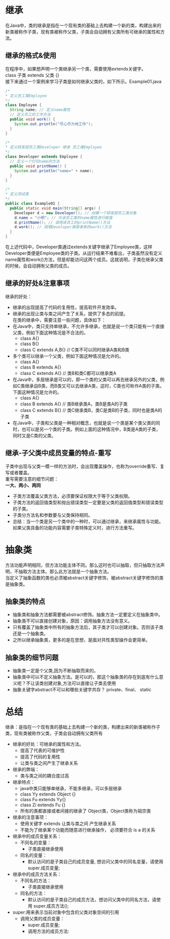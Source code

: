 # 继承
  在Java中，类的继承是指在一个现有类的基础上去构建一个新的类，构建出来的新类被称作子类，现有类被称作父类，子类会自动拥有父类所有可继承的属性和方法。  
## 继承的格式&使用
  在程序中，如果想声明一个类继承另一个类，需要使用extends关键字。  
  class 子类 extends 父类 {}  
  接下来通过一个案例来学习子类是如何继承父类的，如下所示。Example01.java  
  ```java
  /*
  * 定义员工类Employee
  */
  class Employee {
    String name; // 定义name属性
    // 定义员工的工作方法
    public void work() {
      System.out.println("尽心尽力地工作");
    }
  }

  /*
  * 定义研发部员工类Developer 继承 员工类Employee
  */
  class Developer extends Employee {
    // 定义一个打印name的方法
    public void printName() {
      System.out.println("name=" + name);
    }
  }

  /*
  * 定义测试类
  */
  public class Example01 {
    public static void main(String[] args) {
      Developer d = new Developer(); // 创建一个研发部员工类对象
      d.name = "小明"; // 为该员工类的name属性进行赋值
      d.printName(); // 调用该员工的printName()方法
      d.work(); // 调用Developer类继承来的work()方法
    }
  }
  ```  
  在上述代码中，Developer类通过extends关键字继承了Employee类，这样Developer类便是Employee类的子类。从运行结果不难看出，子类虽然没有定义name属性和work()方法，但是却能访问这两个成员。这就说明，子类在继承父类的时候，会自动拥有父类的成员。  
## 继承的好处&注意事项
  继承的好处：  
  * 继承的出现提高了代码的复用性，提高软件开发效率。
  * 继承的出现让类与类之间产生了关系，提供了多态的前提。    
  在类的继承中，需要注意一些问题，具体如下：  
  * 在Java中，类只支持单继承，不允许多继承，也就是说一个类只能有一个直接父类，例如下面这种情况是不合法的。
    + class A{} 
    + class B{}
    + class C extends A,B{}  // C类不可以同时继承A类和B类
  * 多个类可以继承一个父类，例如下面这种情况是允许的。
    + class A{}
    + class B extends A{}
    + class C extends A{}   // 类B和类C都可以继承类A
  * 在Java中，多层继承是可以的，即一个类的父类可以再去继承另外的父类，例如C类继承自B类，而B类又可以去继承A类，这时，C类也可称作A类的子类。下面这种情况是允许的。
    + class A{}
    + class B extends A{}   // 类B继承类A，类B是类A的子类
    + class C extends B{}   // 类C继承类B，类C是类B的子类，同时也是类A的子类
  * 在Java中，子类和父类是一种相对概念，也就是说一个类是某个类父类的同时，也可以是另一个类的子类。例如上面的这种情况中，B类是A类的子类，同时又是C类的父类。
## 继承-子父类中成员变量的特点-重写
  子类中出现与父类一模一样的方法时，会出现覆盖操作，也称为override重写、复写或者覆盖。  
  重写需要注意的细节问题：  
  **一大、两小、两同**
  * 子类方法覆盖父类方法，必须要保证权限大于等于父类权限。
  * 子类方法的返回值类型和抛出错误类型一定要是父类的返回值类型和错误类型的子类。
  * 子类分方法名和参数要与父类保持相同。
  * 总结：当一个类是另一个类中的一种时，可以通过继承，来继承属性与功能。如果父类具备的功能内容需要子类特殊定义时，进行方法重写。
# 抽象类
  方法功能声明相同，但方法功能主体不同。那么这时也可以抽取，但只抽取方法声明，不抽取方法主体。那么此方法就是一个抽象方法。  
  当定义了抽象函数的类也必须被abstract关键字修饰，被abstract关键字修饰的类是抽象类。  
## 抽象类的特点
  * 抽象类和抽象方法都需要被abstract修饰。抽象方法一定要定义在抽象类中。
  * 抽象类不可以直接创建对象，原因：调用抽象方法没有意义。
  * 只有覆盖了抽象类中所有的抽象方法后，其子类才可以创建对象。否则该子类还是一个抽象类。
  * 之所以继承抽象类，更多的是在思想，是面对共性类型操作会更简单。
## 抽象类的细节问题
  * 抽象类一定是个父类,因为不断抽取而来的。
  * 抽象类中可以不定义抽象方法。是可以的，那这个抽象类的存在到底有什么意义呢？不让该类创建对象,方法可以直接让子类去使用
  * 抽象关键字abstract不可以和哪些关键字共存？	private、final、 static
# 总结
  继承：是指在一个现有类的基础上去构建一个新的类，构建出来的新类被称作子类，现有类被称作父类，子类会自动拥有父类所有  
  * 继承的好处：可继承的属性和方法。
    + 提高了代表的可维护性
    + 提高了代码的复用性
    + 让类与类之间产生了继承关系
  * 继承的弊端：
    + 类与类之间的耦合度过高
  * 继承特点：
    + java中类只能够单继承，不能多继承，可以多层继承
    + class Yy extends Object {}
    + class Fu extends Yy{}
    + class Zi extends Fu {}
    + 所有的类都直接或者间接的继承了 Object类，Object类称为祖宗类
  * 继承的注意事项：
    + 使用关键字 extends 让类与类之间 产生继承关系
    + 不能为了继承某个功能而随意进行继承操作， 必须要符合 is a 的关系
  * 继承中的成员变量关系：
    + 不同名的变量：
      - 子类直接继承使用
    + 同名的变量：
      - 默认访问的是子类自己的成员变量, 想访问父类中的同名变量，请使用 super.成员变量;
  * 继承中的成员方法关系：
    + 不同名的方法：
      - 子类直接继承使用
    + 同名的方法：
      - 默认访问的是子类自己的成员方法，想访问父类中的同名方法，请使用 super.成员方法();
  * super:用来表示当前对象中包含的父类对象空间的引用
    + 调用父类的成员变量：
      - super.成员变量;
      - 调用方法的成员方法: